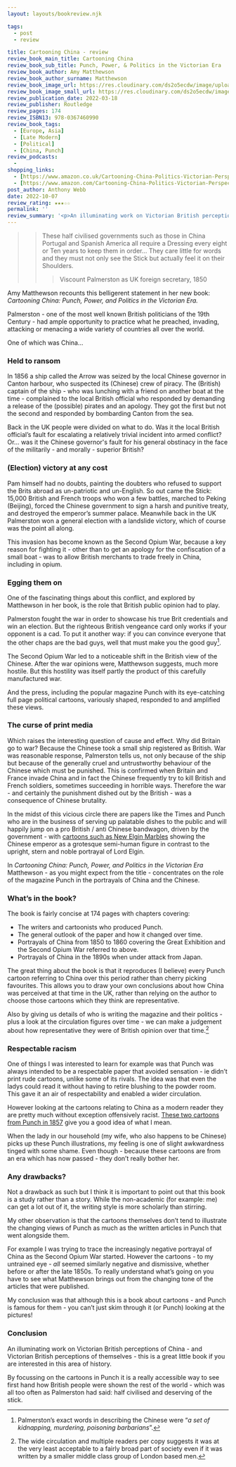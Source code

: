 ```yaml
---
layout: layouts/bookreview.njk

tags:
  - post
  - review

title: Cartooning China - review
review_book_main_title: Cartooning China
review_book_sub_title: Punch, Power, & Politics in the Victorian Era
review_book_author: Amy Matthewson
review_book_author_surname: Matthewson
review_book_image_url: https://res.cloudinary.com/ds2o5ecdw/image/upload/acovers/0367460998.02._SCL_.jpg
review_book_image_small_url: https://res.cloudinary.com/ds2o5ecdw/image/upload/acovers/0367460998.02._SCM_.jpg
review_publication_date: 2022-03-18
review_publisher: Routledge
review_pages: 174
review_ISBN13: 978-0367460990
review_book_tags:
  - [Europe, Asia]
  - [Late Modern]
  - [Political]
  - [China, Punch]
review_podcasts:
  - 
shopping_links:
  - [https://www.amazon.co.uk/Cartooning-China-Politics-Victorian-Perspectives/dp/0367460998/, Amazon UK, Amazon UK book link]
  - [https://www.amazon.com/Cartooning-China-Politics-Victorian-Perspectives/dp/0367460998/, Amazon US, Amazon US book link]
post_author: Anthony Webb
date: 2022-10-07
review_rating: ★★★☆☆
permalink: ''
review_summary: '<p>An illuminating work on Victorian British perceptions of China - and Victorian British perceptions of themselves - this is a great little book if you are interested in this area of history.</p><p>By focussing on cartoons Matthewson literally shows you what and how people in Britain thought at that time.</p>'
---
```

>> These half civilised governments such as those in China Portugal and Spanish America all require a Dressing every eight or Ten years to keep them in order... They care little for words and they must not only see the Stick but actually feel it on their Shoulders.
>>> Viscount Palmerston as UK foreign secretary, 1850

Amy Matthewson recounts this belligerent statement in her new book: _Cartooning China: Punch, Power, and Politics in the Victorian Era._

Palmerston - one of the most well known British politicians of the 19th Century - had ample opportunity to practice what he preached, invading, attacking or menacing a wide variety of countries all over the world.

One of which was China...

### Held to ransom

In 1856 a ship called the Arrow was seized by the local Chinese governor in Canton harbour, who suspected its (Chinese) crew of piracy. The (British) captain of the ship - who was lunching with a friend on another boat at the time - complained to the local British official who responded by demanding a release of the (possible) pirates and an apology. They got the first but not the second and responded by bombarding Canton from the sea.

Back in the UK people were divided on what to do. Was it the local British official’s fault for escalating a relatively trivial incident into armed conflict? Or... was it the Chinese governor's fault for his general obstinacy in the face of the militarily - and morally - superior British?

### (Election) victory at any cost

Pam himself had no doubts, painting the doubters who refused to support the Brits abroad as un-patriotic and un-English. So out came the Stick: 15,000 British and French troops who won a few battles, marched to Peking (Beijing), forced the Chinese government to sign a harsh and punitive treaty, and destroyed the emperor’s summer palace.  Meanwhile back in the UK Palmerston won a general election with a landslide victory, which of course was the point all along.

This invasion has become known as the Second Opium War, because a key reason for fighting it - other than to get an apology for the confiscation of a small boat - was to allow British merchants to trade freely in China, including in opium.

### Egging them on

One of the fascinating things about this conflict, and explored by Matthewson in her book, is the role that British public opinion had to play.

Palmerston fought the war in order to showcase his true Brit credentials and win an election. But the righteous British vengeance card only works if your opponent is a cad. To put it another way: if you can convince everyone that the other chaps are the bad guys, well that must make you the good guy[^1].

The Second Opium War led to a noticeable shift in the British view of the Chinese. After the war opinions were, Matthewson suggests, much more hostile. But this hostility was itself partly the product of this carefully manufactured war.

And the press, including the popular magazine Punch with its eye-catching full page political cartoons, variously shaped, responded to and amplified these views.

### The curse of print media

Which raises the interesting question of cause and effect. Why did Britain go to war? Because the Chinese took a small ship registered as British. War was reasonable response, Palmerston tells us, not only because of the ship but because of the generally cruel and untrustworthy behaviour of the Chinese which must be punished. This is confirmed when Britain and France invade China and in fact the Chinese frequently try to kill British and French soldiers, sometimes succeeding in horrible ways. Therefore the war - and certainly the punishment dished out by the British - was a consequence of Chinese brutality.

In the midst of this vicious circle there are papers like the Times and Punch who are in the business of serving up palatable dishes to the public and will happily jump on a pro British / anti Chinese bandwagon, driven by the government - with [cartoons such as New Elgin Marbles](https://babel.hathitrust.org/cgi/pt?id=njp.32101076892478&view=2up&seq=494&skin=2021&ui=embed) showing the Chinese emperor as a grotesque semi-human figure in contrast to the upright, stern and noble portrayal of Lord Elgin.

In _Cartooning China: Punch, Power, and Politics in the Victorian Era_ Matthewson - as you might expect from the title - concentrates on the role of the magazine Punch in the portrayals of China and the Chinese.

### What’s in the book?

The book is fairly concise at 174 pages with chapters covering:

- The writers and cartoonists who produced Punch.
- The general outlook of the paper and how it changed over time.
- Portrayals of China from 1850 to 1860 covering the Great Exhibition and the Second Opium War referred to above.
- Portrayals of China in the 1890s when under attack from Japan.

The great thing about the book is that it reproduces (I believe) every Punch cartoon referring to China over this period rather than cherry picking favourites. This allows you to draw your own conclusions about how China was perceived at that time in the UK, rather than relying on the author to choose those cartoons which they think are representative.

Also by giving us details of who is writing the magazine and their politics - plus a look at the circulation figures over time - we can make a judgement about how representative they were of British opinion over that time.[^2]

### Respectable racism

One of things I was interested to learn for example was that Punch was always intended to be a respectable paper that avoided sensation - ie didn’t print rude cartoons, unlike some of its rivals. The idea was that even the ladys could read it without having to retire blushing to the powder room. This gave it an air of respectability and enabled a wider circulation.

However looking at the cartoons relating to China as a modern reader they are pretty much without exception offensively racist. [These two cartoons from Punch in 1857](https://babel.hathitrust.org/cgi/pt?id=hvd.hnv1wk&view=2up&seq=206&skin=2021&ui=embed) give you a good idea of what I mean.

When the lady in our household (my wife, who also happens to be Chinese) picks up these Punch illustrations, my feeling is one of slight awkwardness tinged with some shame. Even though - because these cartoons are from an era which has now passed - they don’t really bother her.

### Any drawbacks?

Not a drawback as such but I think it is important to point out that this book is a study rather than a story. While the non-academic (for example: me) can get a lot out of it, the writing style is more scholarly than stirring.

My other observation is that the cartoons themselves don’t tend to illustrate the changing views of Punch as much as the written articles in Punch that went alongside them.

For example I was trying to trace the increasingly negative portrayal of China as the Second Opium War started. However the cartoons - to my untrained eye - _all_ seemed similarly negative and dismissive, whether before or after the late 1850s. To really understand what’s going on you have to see what Matthewson brings out from the changing tone of the articles that were published.

My conclusion was that although this is a book about cartoons - and Punch is famous for them - you can’t just skim through it (or Punch) looking at the pictures!

### Conclusion

An illuminating work on Victorian British perceptions of China - and Victorian British perceptions of themselves - this is a great little book if you are interested in this area of history.

By focussing on the cartoons in Punch it is a really accessible way to see first hand how British people were shown the rest of the world - which was all too often as Palmerston had said: half civilised and deserving of the stick.


[^1]: Palmerston’s exact words in describing the Chinese were “_a set of kidnapping, murdering, poisoning barbarians_”.

[^2]: The wide circulation and multiple readers per copy suggests it was at the very least acceptable to a fairly broad part of society even if it was written by a smaller middle class group of London based men.